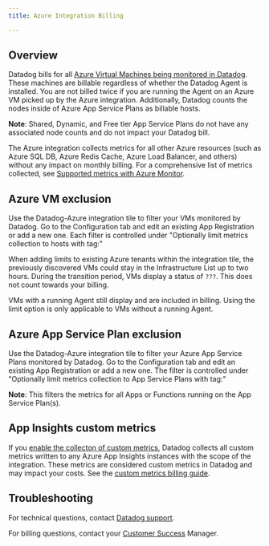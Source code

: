 ```yaml
---
title: Azure Integration Billing

---
```


## Overview

Datadog bills for all [Azure Virtual Machines being monitored in Datadog][1]. These machines are billable regardless of whether the Datadog Agent is installed. You are not billed twice if you are running the Agent on an Azure VM picked up by the Azure integration. Additionally, Datadog counts the nodes inside of Azure App Service Plans as billable hosts.

**Note**: Shared, Dynamic, and Free tier App Service Plans do not have any associated node counts and do not impact your Datadog bill.

The Azure integration collects metrics for all other Azure resources (such as Azure SQL DB, Azure Redis Cache, Azure Load Balancer, and others) without any impact on monthly billing. For a comprehensive list of metrics collected, see [Supported metrics with Azure Monitor][6].

## Azure VM exclusion

Use the Datadog-Azure integration tile to filter your VMs monitored by Datadog. Go to the Configuration tab and edit an existing App Registration or add a new one. Each filter is controlled under "Optionally limit metrics collection to hosts with tag:"

When adding limits to existing Azure tenants within the integration tile, the previously discovered VMs could stay in the Infrastructure List up to two hours. During the transition period, VMs display a status of `???`. This does not count towards your billing.

VMs with a running Agent still display and are included in billing. Using the limit option is only applicable to VMs without a running Agent.

## Azure App Service Plan exclusion

Use the Datadog-Azure integration tile to filter your Azure App Service Plans monitored by Datadog. Go to the Configuration tab and edit an existing App Registration or add a new one. The filter is controlled under "Optionally limit metrics collection to App Service Plans with tag:"

**Note**: This filters the metrics for all Apps or Functions running on the App Service Plan(s).

## App Insights custom metrics

If you [enable the collecton of custom metrics][5], Datadog collects all custom metrics written to any Azure App Insights instances with the scope of the integration. These metrics are considered custom metrics in Datadog and may impact your costs. See the [custom metrics billing guide][4].

## Troubleshooting

For technical questions, contact [Datadog support][2].

For billing questions, contact your [Customer Success][3] Manager.

[1]: https://app.datadoghq.com/account/settings#integrations/azure
[2]: /getting_started/tagging/using_tags/#integrations
[3]: /infrastructure/
[4]: /account_management/billing/custom_metrics/?tab=countrate
[5]: /integrations/azure#configuration
[6]: https://learn.microsoft.com/en-us/azure/azure-monitor/essentials/metrics-supported
